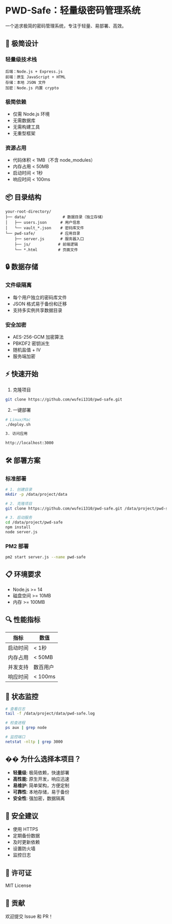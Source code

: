 # PWD-Safe：轻量级密码管理系统

一个追求极简的密码管理系统，专注于轻量、易部署、高效。

## 🚀 极简设计

### 轻量级技术栈
```
后端：Node.js + Express.js
前端：原生 JavaScript + HTML
存储：本地 JSON 文件
加密：Node.js 内置 crypto
```

### 极简依赖
- 仅需 Node.js 环境
- 无需数据库
- 无需构建工具
- 无重型框架

### 资源占用
- 代码体积 < 1MB（不含 node_modules）
- 内存占用 < 50MB
- 启动时间 < 1秒
- 响应时间 < 100ms

## 📦 目录结构

```
your-root-directory/
├── data/                # 数据目录（独立存储）
│   ├── users.json      # 用户信息
│   └── vault_*.json    # 密码库文件
└── pwd-safe/           # 应用目录
    ├── server.js       # 服务器入口
    ├── js/            # 前端逻辑
    └── *.html         # 页面文件
```

## 🔒 数据存储

### 文件级隔离
- 每个用户独立的密码库文件
- JSON 格式易于备份和迁移
- 支持多实例共享数据目录

### 安全加密
- AES-256-GCM 加密算法
- PBKDF2 密钥派生
- 随机盐值 + IV
- 服务端加密

## ⚡ 快速开始

1. 克隆项目
```bash
git clone https://github.com/wufei1310/pwd-safe.git
```

2. 一键部署
```bash
# Linux/Mac
./deploy.sh

3. 访问应用

http://localhost:3000
```

## 🛠️ 部署方案

### 标准部署
```bash
# 1. 创建目录
mkdir -p /data/project/data

# 2. 克隆项目
git clone https://github.com/wufei1310/pwd-safe.git /data/project/pwd-safe

# 3. 启动服务
cd /data/project/pwd-safe
npm install
node server.js
```


### PM2 部署
```bash
pm2 start server.js --name pwd-safe
```

## 📋 环境要求

- Node.js >= 14
- 磁盘空间 >= 10MB
- 内存 >= 100MB

## 🔍 性能指标

| 指标 | 数值 |
|------|------|
| 启动时间 | < 1秒 |
| 内存占用 | < 50MB |
| 并发支持 | 数百用户 |
| 响应时间 | < 100ms |

## 🚦 状态监控

```bash
# 查看日志
tail -f /data/project/data/pwd-safe.log

# 检查进程
ps aux | grep node

# 监控端口
netstat -nltp | grep 3000
```

## �� 为什么选择本项目？

- **轻量级**: 极简依赖，快速部署
- **高性能**: 原生开发，响应迅速
- **易维护**: 简单架构，方便定制
- **可靠性**: 本地存储，易于备份
- **安全性**: 强加密，数据隔离

## 🔐 安全建议

- 使用 HTTPS
- 定期备份数据
- 及时更新依赖
- 设置防火墙
- 监控日志

## 📄 许可证

MIT License

## 🤝 贡献

欢迎提交 Issue 和 PR！

